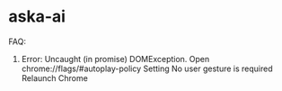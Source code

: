 # aska-ai

FAQ: 
 1) Error: Uncaught (in promise) DOMException.
    Open chrome://flags/#autoplay-policy
    Setting No user gesture is required
    Relaunch Chrome

